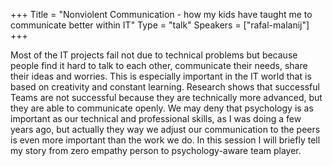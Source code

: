 +++
Title = "Nonviolent Communication - how my kids have taught me to communicate better within IT"
Type = "talk"
Speakers = ["rafal-malanij"]
+++

Most of the IT projects fail not due to technical problems but because people find it hard to talk to each other, communicate their needs, share their ideas and worries. This is especially important in the IT world that is based on creativity and constant learning. Research shows that successful Teams are not successful because they are technically more advanced, but they are able to communicate openly. We may deny that psychology is as important as our technical and professional skills, as I was doing a few years ago, but actually they way we adjust our communication to the peers is even more important than the work we do. In this session I will briefly tell my story from zero empathy person to psychology-aware team player.
